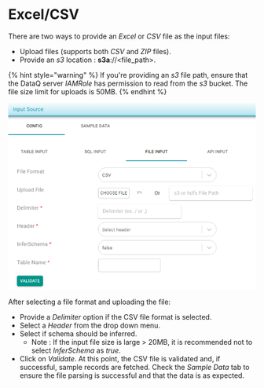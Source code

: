 # Excel/CSV

There are two ways to provide an _Excel_ or _CSV_ file as the input files:

* Upload files \(supports both _CSV_ and _ZIP_ files\).
* Provide an _s3_ location : **s3a**://&lt;file\_path&gt;.

{% hint style="warning" %}
If you're providing an _s3_ file path, ensure that the DataQ server _IAMRole_ has permission to read from the _s3_ bucket. The file size limit for uploads is 50MB.
{% endhint %}

![](../../../../../.gitbook/assets/csvfileinput.png)

After selecting a file format and uploading the file:

* Provide a _Delimiter_ option if the CSV file format is selected.
* Select a _Header_ from the drop down menu. 
* Select if schema should be inferred.
  * Note : If the input file size is large &gt; 20MB, it is recommended not to select _InferSchema_ as _true_.
* Click on _Validate_. At this point, the CSV file is validated and, if successful, sample records are fetched. Check the _Sample Data_ tab to ensure the file parsing is successful and that the data is as expected.




